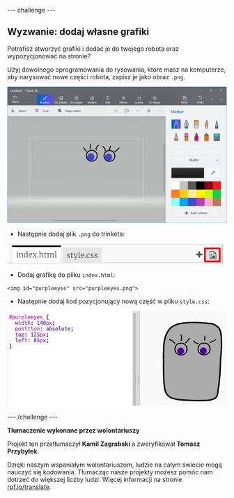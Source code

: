--- challenge ---

## Wyzwanie: dodaj własne grafiki

Potrafisz stworzyć grafiki i dodać je do twojego robota oraz wypozycjonować na stronie?

Użyj dowolnego oprogramowania do rysowania, które masz na komputerze, aby narysować nowe części robota, zapisz je jako obraz `.png`.

![zrzut ekranu](images/robot-eyes-edit.png)

+ Następnie dodaj plik `.png` do trinketa:

![zrzut ekranu](images/robot-image-add.png)

+ Dodaj grafikę do pliku `index.html`: 
```
<img id="purpleeyes" src="purpleeyes.png">
```   

+ Następnie dodaj kod pozycjonujący nową część w pliku `style.css`:

![zrzut ekranu](images/robot-use-purple-eyes.png)

--- /challenge ---


**Tłumaczenie wykonane przez wolontariuszy**

Projekt ten przetłumaczył **Kamil Zagrabski** a zweryfikował **Tomasz Przybyłek**.

Dzięki naszym wspaniałym wolontariuszom, ludzie na całym świecie mogą nauczyć się kodowania. Tłumacząc nasze projekty możesz pomóc nam dotrzeć do większej liczby ludzi. Więcej informacji na stronie [rpf.io/translate](https://rpf.io/translate).